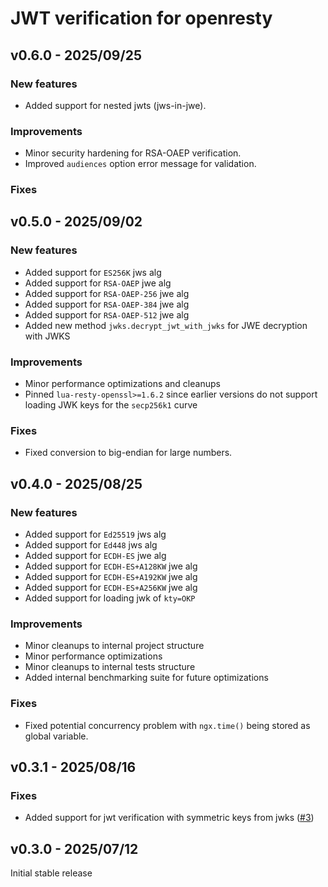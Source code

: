 # JWT verification for openresty

## v0.6.0 - 2025/09/25

### New features

- Added support for nested jwts (jws-in-jwe).

### Improvements

- Minor security hardening for RSA-OAEP verification.
- Improved `audiences` option error message for validation.

### Fixes

## v0.5.0 - 2025/09/02

### New features

- Added support for `ES256K` jws alg
- Added support for `RSA-OAEP` jwe alg
- Added support for `RSA-OAEP-256` jwe alg
- Added support for `RSA-OAEP-384` jwe alg
- Added support for `RSA-OAEP-512` jwe alg
- Added new method `jwks.decrypt_jwt_with_jwks` for JWE decryption with JWKS

### Improvements

- Minor performance optimizations and cleanups
- Pinned `lua-resty-openssl>=1.6.2` since earlier versions do not support loading JWK keys for the `secp256k1` curve

### Fixes

- Fixed conversion to big-endian for large numbers.

## v0.4.0 - 2025/08/25

### New features

- Added support for `Ed25519` jws alg
- Added support for `Ed448` jws alg
- Added support for `ECDH-ES` jwe alg
- Added support for `ECDH-ES+A128KW` jwe alg
- Added support for `ECDH-ES+A192KW` jwe alg
- Added support for `ECDH-ES+A256KW` jwe alg
- Added support for loading jwk of `kty=OKP`

### Improvements

- Minor cleanups to internal project structure
- Minor performance optimizations
- Minor cleanups to internal tests structure
- Added internal benchmarking suite for future optimizations

### Fixes

- Fixed potential concurrency problem with `ngx.time()` being stored as global variable.

## v0.3.1 - 2025/08/16

### Fixes

- Added support for jwt verification with symmetric keys from jwks ([#3](https://github.com/anvouk/lua-resty-jwt-verification/pull/3))

## v0.3.0 - 2025/07/12

Initial stable release
